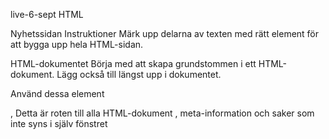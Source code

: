 live-6-sept
HTML

Nyhetssidan
Instruktioner
Märk upp delarna av texten med rätt element för att bygga upp hela HTML-sidan.

HTML-dokumentet
Börja med att skapa grundstommen i ett HTML-dokument. Lägg också till <!DOCTYPE html> längst upp i dokumentet.

Använd dessa element

<html>, Detta är roten till alla HTML-dokument
<head>, meta-information och saker som inte syns i själv fönstret
<title>, Texten som syns på tabben i webbläsaren, ska vara i <head>
<meta charset="UTF-8">, anger teckenkodning på dokumentet, ska vara i <head>
<body>, allt innehåll på sidan, ex <article>, <h1> och <p>
Introduktion - Uppmärkning
Använd elementen

<h1>, Huvudrubrik
<h2>, Rubrik
<p>, Paragraf
Trump har gjort det igen!

USAs president senaste tweet, "Det var jag som uppfann hjulet!"

Lorem ipsum dolor sit amet, consectetur adipisicing elit. 
Et recusandae eius aut minus amet fuga exercitationem delectus sint eos aliquid.

Lorem ipsum dolor sit amet consectetur adipisicing elit. 
Nobis consectetur corrupti est voluptatem dolore id laudantium debitis magni 
necessitatibus ad enim exercitationem nihil provident velit similique, 
architecto placeat illum consequuntur? Aliquam voluptatem quod expedita 
minima ipsa assumenda necessitatibus delectus asperiores!

Skriven av Yngve Magnusdottir
Uppdelning av innehåll - Nestning
Efter du är klar med introduktionen, fortsätt med att lägga till en ny artikel och märk upp den tillsammans med tidigare innehåll. Lägg även till en <header> innehållande The Garlic News som en rubrik, samt en <footer>innehållande

info@garlicnews.com
+850 555-1337
Använd elementen

<header>, representerar introducerande innehåll
<section>, en samling av liknande innehåll
<article>, ett innehållselement som är återanvändbart, tänk en nyhetsartikel, produkt, ett blogginlägg, etc.
<footer>, brukar innehålla saker som kontaktuppgifter och dylikt
Ny måne hittad

"Den smakade som kyckling", säger forskare

Skriven av Olga Svensson

Lorem ipsum dolor sit amet consectetur adipisicing elit. 
Nobis consectetur corrupti est voluptatem dolore id laudantium debitis magni 
necessitatibus ad enim exercitationem nihil provident velit similique, 
architecto placeat illum consequuntur? Aliquam voluptatem quod expedita 
minima ipsa assumenda necessitatibus delectus asperiores!

Lorem ipsum dolor sit amet, consectetur adipisicing elit. 
Et recusandae eius aut minus amet fuga exercitationem delectus sint eos aliquid.